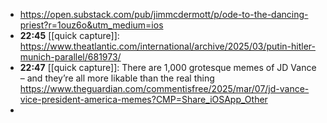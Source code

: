 - https://open.substack.com/pub/jimmcdermott/p/ode-to-the-dancing-priest?r=1ouz6o&utm_medium=ios
- **22:45** [[quick capture]]:  https://www.theatlantic.com/international/archive/2025/03/putin-hitler-munich-parallel/681973/
- **22:47** [[quick capture]]: There are 1,000 grotesque memes of JD Vance – and they’re all more likable than the real thing https://www.theguardian.com/commentisfree/2025/mar/07/jd-vance-vice-president-america-memes?CMP=Share_iOSApp_Other
-